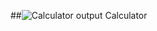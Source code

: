 ##![Calculator output](https://user-images.githubusercontent.com/79982684/120630930-ee705b00-c484-11eb-9e1c-6f4bc37e3b68.png)
 Calculator
